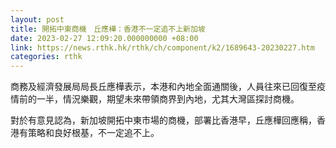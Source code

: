 ```yaml
---
layout: post
title: 開拓中東商機　丘應樺：香港不一定追不上新加坡
date: 2023-02-27 12:09:20.000000000 +08:00
link: https://news.rthk.hk/rthk/ch/component/k2/1689643-20230227.htm
categories: rthk
---
```


商務及經濟發展局局長丘應樺表示，本港和內地全面通關後，人員往來已回復至疫情前的一半，情況樂觀，期望未來帶領商界到內地，尤其大灣區探討商機。

對於有意見認為，新加坡開拓中東市場的商機，部署比香港早，丘應樺回應稱，香港有策略和良好根基，不一定追不上。
